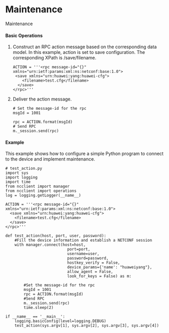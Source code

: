 Maintenance
===========

Maintenance

#### Basic Operations

1. Construct an RPC action message based on the corresponding data model. In this example, action is set to save configuration. The corresponding XPath is /save/filename.
   
   
   ```
   ACTION = '''<rpc message-id="{}" xmlns="urn:ietf:params:xml:ns:netconf:base:1.0"> 
    <save xmlns="urn:huawei:yang:huawei-cfg">
       <filename>test.cfg</filename>
     </save>
   </rpc>'''
   ```
2. Deliver the action message.
   
   
   ```
   # Set the message-id for the rpc
   msgId = 1001
   ```
   ```
   rpc = ACTION.format(msgId)
   # Send RPC
   m._session.send(rpc)
   ```

#### Example

This example shows how to configure a simple Python program to connect to the device and implement maintenance.

```
# test_action.py
import sys
import logging
import time
from ncclient import manager
from ncclient import operations
log = logging.getLogger(__name__) 

ACTION = '''<rpc message-id="{}" xmlns="urn:ietf:params:xml:ns:netconf:base:1.0">
  <save xmlns="urn:huawei:yang:huawei-cfg">
    <filename>test.cfg</filename>
  </save>
</rpc>'''

def test_action(host, port, user, password):
    #Fill the device information and establish a NETCONF session
    with manager.connect(host=host,
                           port=port,
                           username=user,
                           password=password,
                           hostkey_verify = False,
                           device_params={'name': "huaweiyang"},
                           allow_agent = False,
                           look_for_keys = False) as m:

        #Set the message-id for the rpc
        msgId = 1001
        rpc = ACTION.format(msgId)
        #Send RPC
        m._session.send(rpc)
        time.sleep(2)

if __name__ == '__main__':
    logging.basicConfig(level=logging.DEBUG)
    test_action(sys.argv[1], sys.argv[2], sys.argv[3], sys.argv[4])
```